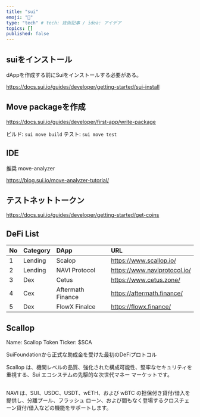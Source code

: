 ```yaml
---
title: "sui"
emoji: "🦔"
type: "tech" # tech: 技術記事 / idea: アイデア
topics: []
published: false
---
```


## suiをインストール

dAppを作成する前にSuiをインストールする必要がある。

https://docs.sui.io/guides/developer/getting-started/sui-install

## Move packageを作成

https://docs.sui.io/guides/developer/first-app/write-package

ビルド: `sui move build`
テスト: `sui move test`

## IDE

推奨 move-analyzer

https://blog.sui.io/move-analyzer-tutorial/

## テストネットトークン

https://docs.sui.io/guides/developer/getting-started/get-coins

## DeFi List

|No|Category|DApp|URL|
|:--|:--|:--|:--|
|1|Lending|Scalop|https://www.scallop.io/|
|2|Lending|NAVI Protocol|https://www.naviprotocol.io/|
|3|Dex|Cetus|https://www.cetus.zone/|
|4|Cex|Aftermath Finance|https://aftermath.finance/|
|5|Dex|FlowX Finalce|https://flowx.finance/|

## Scallop

Name: Scallop Token
Ticker: $SCA

SuiFoundationから正式な助成金を受けた最初のDeFiプロトコル

Scallop は、機関レベルの品質、強化された構成可能性、堅牢なセキュリティを重視する、Sui エコシステムの先駆的な次世代マネー マーケットです。

## 

NAVI は、SUI、USDC、USDT、wETH、および wBTC の担保付き貸付/借入を提供し、分離プール、フラッシュ ローン、および間もなく登場するクロスチェーン貸付/借入などの機能をサポートします。
